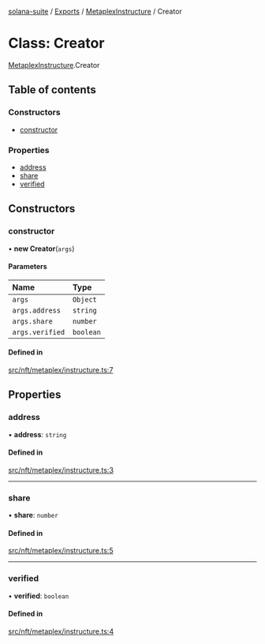 [solana-suite](../README.md) / [Exports](../modules.md) / [MetaplexInstructure](../modules/MetaplexInstructure.md) / Creator

# Class: Creator

[MetaplexInstructure](../modules/MetaplexInstructure.md).Creator

## Table of contents

### Constructors

- [constructor](MetaplexInstructure.Creator.md#constructor)

### Properties

- [address](MetaplexInstructure.Creator.md#address)
- [share](MetaplexInstructure.Creator.md#share)
- [verified](MetaplexInstructure.Creator.md#verified)

## Constructors

### constructor

• **new Creator**(`args`)

#### Parameters

| Name | Type |
| :------ | :------ |
| `args` | `Object` |
| `args.address` | `string` |
| `args.share` | `number` |
| `args.verified` | `boolean` |

#### Defined in

[src/nft/metaplex/instructure.ts:7](https://github.com/fukaoi/solana-suite/blob/ae9dd8e/src/nft/metaplex/instructure.ts#L7)

## Properties

### address

• **address**: `string`

#### Defined in

[src/nft/metaplex/instructure.ts:3](https://github.com/fukaoi/solana-suite/blob/ae9dd8e/src/nft/metaplex/instructure.ts#L3)

___

### share

• **share**: `number`

#### Defined in

[src/nft/metaplex/instructure.ts:5](https://github.com/fukaoi/solana-suite/blob/ae9dd8e/src/nft/metaplex/instructure.ts#L5)

___

### verified

• **verified**: `boolean`

#### Defined in

[src/nft/metaplex/instructure.ts:4](https://github.com/fukaoi/solana-suite/blob/ae9dd8e/src/nft/metaplex/instructure.ts#L4)
